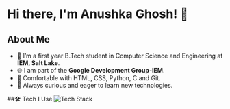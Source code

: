 # Hi there, I'm Anushka Ghosh! 👋 

## About Me
- 🌱 I’m a first year B.Tech student in Computer Science and Engineering at **IEM, Salt Lake**.
- 🌐 I am part of the **Google Development Group-IEM**.
- 🔧 Comfortable with HTML, CSS, Python, C and Git.
- 🚀 Always curious and eager to learn new technologies.

##🛠️ Tech I Use
<img src="https://skillicons.dev/icons?i=python,html,css,arduino,c" alt="Tech Stack" />
